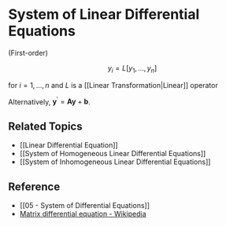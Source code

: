 # System of Linear Differential Equations

(First-order)

$$
y_{i}=L\left[y_{1},\dots,y_{n}\right]
$$

for $i=1,\dots,n$ and $L$ is a [[Linear Transformation|Linear]] operator

Alternatively, $\mathbf{y}^{\prime}=\mathbf{A}\mathbf{y}+\mathbf{b}$.

## Related Topics

- [[Linear Differential Equation]]
- [[System of Homogeneous Linear Differential Equations]]
- [[System of Inhomogeneous Linear Differential Equations]]

## Reference

- [[05 - System of Differential Equations]]
- [Matrix differential equation - Wikipedia](https://en.wikipedia.org/wiki/Matrix_differential_equation)
